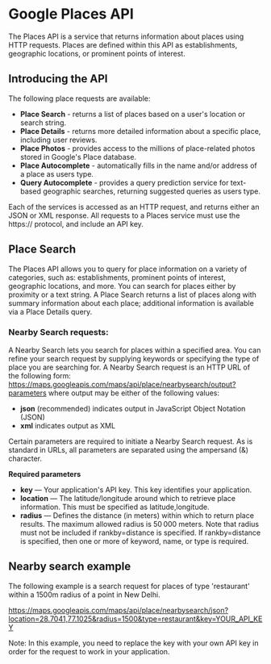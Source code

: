 # Google Places API
The Places API is a service that returns information about places using HTTP requests. Places are defined within this API as establishments, geographic locations, or prominent points of interest.

## Introducing the API

The following place requests are available:
* **Place Search** - returns a list of places based on a user's location or search string.
* **Place Details** - returns more detailed information about a specific place, including user reviews.
* **Place Photos** - provides access to the millions of place-related photos stored in Google's Place database.
* **Place Autocomplete** - automatically fills in the name and/or address of a place as users type.
* **Query Autocomplete** - provides a query prediction service for text-based geographic searches, returning suggested queries as users type.

Each of the services is accessed as an HTTP request, and returns either an JSON or XML response. All requests to a Places service must use the https:// protocol, and include an API key.

## Place Search
The Places API allows you to query for place information on a variety of categories, such as: establishments, prominent points of interest, geographic locations, and more. You can search for places either by proximity or a text string. A Place Search returns a list of places along with summary information about each place; additional information is available via a Place Details query.

### Nearby Search requests:
A Nearby Search lets you search for places within a specified area. You can refine your search request by supplying keywords or specifying the type of place you are searching for.
A Nearby Search request is an HTTP URL of the following form:
https://maps.googleapis.com/maps/api/place/nearbysearch/output?parameters
where output may be either of the following values:
* **json** (recommended) indicates output in JavaScript Object Notation (JSON)
* **xml** indicates output as XML

Certain parameters are required to initiate a Nearby Search request. As is standard in URLs, all parameters are separated using the ampersand (&) character.

**Required parameters**
* **key** — Your application's API key. This key identifies your application. 
* **location** — The latitude/longitude around which to retrieve place information. This must be specified as latitude,longitude.
* **radius** — Defines the distance (in meters) within which to return place results. The maximum allowed radius is 50 000 meters. Note that radius must not be included if rankby=distance  is specified. If rankby=distance is specified, then one or more of keyword, name, or type is required.

## Nearby search example
The following example is a search request for places of type 'restaurant' within a 1500m radius of a point in New Delhi.

https://maps.googleapis.com/maps/api/place/nearbysearch/json?location=28.7041,77.1025&radius=1500&type=restaurant&key=YOUR_API_KEY

Note: In this example, you need to replace the key with your own API key in order for the request to work in your application.
